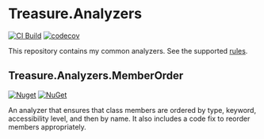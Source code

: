 # Treasure.Analyzers

[![CI Build](https://github.com/craigktreasure/Treasure.Analyzers/actions/workflows/CI.yml/badge.svg?branch=main)][ci]
[![codecov](https://codecov.io/gh/craigktreasure/Treasure.Analyzers/branch/main/graph/badge.svg?token=28F4PZLPN8)][codecov]

This repository contains my common analyzers. See the supported [rules][rules].

## Treasure.Analyzers.MemberOrder

[![Nuget](https://img.shields.io/nuget/v/Treasure.Analyzers.MemberOrder?label=Treasure.Analyzers.MemberOrder)][memberorder-package]
[![NuGet](https://img.shields.io/nuget/dt/Treasure.Analyzers.MemberOrder)][memberorder-package]

An analyzer that ensures that class members are ordered by type, keyword,
accessibility level, and then by name. It also includes a code fix to reorder
members appropriately.

[ci]: https://github.com/craigktreasure/Treasure.Analyzers/actions/workflows/CI.yml "CI"
[codecov]: https://codecov.io/gh/craigktreasure/Treasure.Analyzers "Treasure.Analyzers codecov"
[memberorder-package]: https://www.nuget.org/packages/Treasure.Analyzers.MemberOrder/ "Treasure.Analyzers.MemberOrder"
[rules]: ./docs/Rules.md "Rules"
